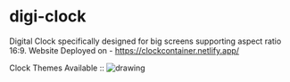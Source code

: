 # digi-clock

Digital Clock specifically designed for big screens supporting aspect ratio 16:9.
Website Deployed on - https://clockcontainer.netlify.app/

Clock Themes Available :: 
![drawing](https://github.com/user-attachments/assets/5db6e7b3-cf05-4d78-b4a4-f3761364ecf0)
